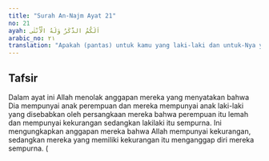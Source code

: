 ```yaml
---
title: "Surah An-Najm Ayat 21"
no: 21
ayah: اَلَكُمُ الذَّكَرُ وَلَهُ الْاُنْثٰى 
arabic_no: ٢١
translation: "Apakah (pantas) untuk kamu yang laki-laki dan untuk-Nya yang perempuan?"
---
```


## Tafsir

Dalam ayat ini Allah menolak anggapan mereka yang menyatakan bahwa Dia mempunyai anak perempuan dan mereka mempunyai anak laki-laki yang disebabkan oleh persangkaan mereka bahwa perempuan itu lemah dan mempunyai kekurangan sedangkan lakilaki itu sempurna. Ini mengungkapkan anggapan mereka bahwa Allah mempunyai kekurangan, sedangkan mereka yang memiliki kekurangan itu menganggap diri mereka sempurna. (